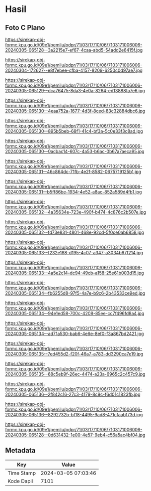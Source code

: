 # Hasil

## Foto C Plano

https://sirekap-obj-formc.kpu.go.id/09e1/pemilu/pdpr/71/03/17/10/06/7103171006006-20240305-065128--3a2215e7-ef67-4caa-abd5-54add2e6415f.jpg

https://sirekap-obj-formc.kpu.go.id/09e1/pemilu/pdpr/71/03/17/10/06/7103171006006-20240304-172627--e8f7ebee-cfba-4157-8209-6250c0d97ae7.jpg

https://sirekap-obj-formc.kpu.go.id/09e1/pemilu/pdpr/71/03/17/10/06/7103171006006-20240305-065129--dca76475-8da3-4e0a-8264-ed13888fa7e6.jpg

https://sirekap-obj-formc.kpu.go.id/09e1/pemilu/pdpr/71/03/17/10/06/7103171006006-20240305-065130--4eaa752a-1677-4d3f-8ced-83c32884dbc6.jpg

https://sirekap-obj-formc.kpu.go.id/09e1/pemilu/pdpr/71/03/17/10/06/7103171006006-20240305-065130--895b5beb-68f1-41c4-bf3a-5c0e33f3c8ad.jpg

https://sirekap-obj-formc.kpu.go.id/09e1/pemilu/pdpr/71/03/17/10/06/7103171006006-20240305-065130--0acbac14-607c-4a53-b6ac-0b67a7aeca95.jpg

https://sirekap-obj-formc.kpu.go.id/09e1/pemilu/pdpr/71/03/17/10/06/7103171006006-20240305-065131--46c864dc-71fb-4e2f-8582-0675719125b1.jpg

https://sirekap-obj-formc.kpu.go.id/09e1/pemilu/pdpr/71/03/17/10/06/7103171006006-20240305-065131--b5ff86be-1934-4e52-a8ac-852a589d4fb1.jpg

https://sirekap-obj-formc.kpu.go.id/09e1/pemilu/pdpr/71/03/17/10/06/7103171006006-20240305-065132--4a35634e-723e-490f-b474-4c876c2b507e.jpg

https://sirekap-obj-formc.kpu.go.id/09e1/pemilu/pdpr/71/03/17/10/06/7103171006006-20240305-065132--fd73e831-4801-468e-92cd-5f0ce0ab6858.jpg

https://sirekap-obj-formc.kpu.go.id/09e1/pemilu/pdpr/71/03/17/10/06/7103171006006-20240305-065133--f232e188-d195-4c07-a347-a3034b67f214.jpg

https://sirekap-obj-formc.kpu.go.id/09e1/pemilu/pdpr/71/03/17/10/06/7103171006006-20240305-065133--4a5e2c14-dc94-49cb-a158-25e61b003d15.jpg

https://sirekap-obj-formc.kpu.go.id/09e1/pemilu/pdpr/71/03/17/10/06/7103171006006-20240305-065134--fb6255d8-97f5-4a7e-b9c6-2b43533ce9ed.jpg

https://sirekap-obj-formc.kpu.go.id/09e1/pemilu/pdpr/71/03/17/10/06/7103171006006-20240305-065134--94e1ed58-700c-4208-85ee-cc7f496fd8a4.jpg

https://sirekap-obj-formc.kpu.go.id/09e1/pemilu/pdpr/71/03/17/10/06/7103171006006-20240305-065134--ad71a530-bab6-4e6e-8ef0-f3a867bd2421.jpg

https://sirekap-obj-formc.kpu.go.id/09e1/pemilu/pdpr/71/03/17/10/06/7103171006006-20240305-065135--7ed455d2-f20f-46a7-a783-dd3290ca7e19.jpg

https://sirekap-obj-formc.kpu.go.id/09e1/pemilu/pdpr/71/03/17/10/06/7103171006006-20240305-065135--68c5eb9f-26ec-4474-a23a-6965c2c457c9.jpg

https://sirekap-obj-formc.kpu.go.id/09e1/pemilu/pdpr/71/03/17/10/06/7103171006006-20240305-065136--2f842c16-27c3-4179-8c9c-f6d01c1823fb.jpg

https://sirekap-obj-formc.kpu.go.id/09e1/pemilu/pdpr/71/03/17/10/06/7103171006006-20240305-065136--8292732b-bf18-4495-9ad8-471cfaab173d.jpg

https://sirekap-obj-formc.kpu.go.id/09e1/pemilu/pdpr/71/03/17/10/06/7103171006006-20240305-065128--0d631432-1e00-4e57-9eb4-c56a5ac4bf04.jpg


## Metadata

| Key        | Value               |
| ---------- | ------------------- |
| Time Stamp | 2024-03-05 07:03:46 |
| Kode Dapil | 7101                |




